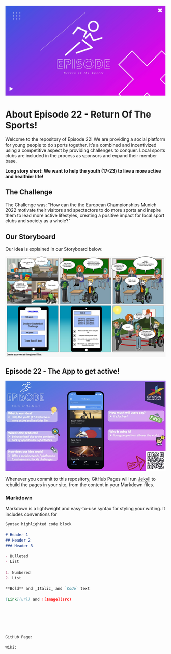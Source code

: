 ![GitHub Logo](https://github.com/gxc-int-innovation-challenge21/gxc-team-22/blob/d2e918c0aa8082e751387a61b2cbca71a0f26688/Episode22_Team%20Logo.jpeg)

# About Episode 22 - Return Of The Sports! 

Welcome to the repository of Episode 22! We are providing a social platform for young people to do sports together. It’s a combined and incentivized using a competitive aspect by providing challenges to conquer. Local sports clubs are included in the process as sponsors and expand their member base.

**Long story short: We want to help the youth (17-23) to live a more active and healthier life!**  


## The Challenge

The Challenge was: "How can the the European Championships Munich 2022 motivate their visitors and spectactors to do more sports and inspire them to lead more active lifestyles, creating a positive impact for local sport clubs and society as a whole?"


## Our Storyboard

Our idea is explained in our Storyboard below:

![Image](https://github.com/gxc-int-innovation-challenge21/gxc-team-22/blob/57b8c0b6e2e1a4c2bb3611305d12ff36f2c20fab/GXC_Team%2022_Assignement_Storyboard_V3.jpeg)



## Episode 22 - The App to get active!    

![Image](https://github.com/gxc-int-innovation-challenge21/gxc-team-22/blob/30dc6ab9cddc73408bc365d9bb44d31b13f86771/60sec%20Pitch_Team%2022.jpg)


Whenever you commit to this repository, GitHub Pages will run [Jekyll](https://jekyllrb.com/) to rebuild the pages in your site, from the content in your Markdown files.

### Markdown

Markdown is a lightweight and easy-to-use syntax for styling your writing. It includes conventions for

```markdown
Syntax highlighted code block

# Header 1
## Header 2
### Header 3

- Bulleted
- List

1. Numbered
2. List

**Bold** and _Italic_ and `Code` text

[Link](url) and ![Image](src)






GitHub Page: 

Wiki: 
